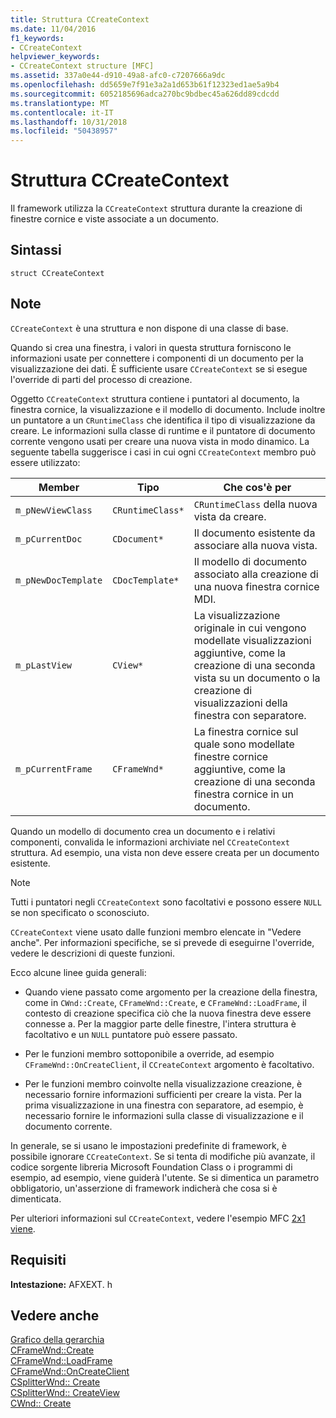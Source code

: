 ```yaml
---
title: Struttura CCreateContext
ms.date: 11/04/2016
f1_keywords:
- CCreateContext
helpviewer_keywords:
- CCreateContext structure [MFC]
ms.assetid: 337a0e44-d910-49a8-afc0-c7207666a9dc
ms.openlocfilehash: dd5659e7f91e3a2a1d653b61f12323ed1ae5a9b4
ms.sourcegitcommit: 6052185696adca270bc9bdbec45a626dd89cdcdd
ms.translationtype: MT
ms.contentlocale: it-IT
ms.lasthandoff: 10/31/2018
ms.locfileid: "50438957"
---
```

# <a name="ccreatecontext-structure"></a>Struttura CCreateContext

Il framework utilizza la `CCreateContext` struttura durante la creazione di finestre cornice e viste associate a un documento.

## <a name="syntax"></a>Sintassi

```
struct CCreateContext
```

## <a name="remarks"></a>Note

`CCreateContext` è una struttura e non dispone di una classe di base.

Quando si crea una finestra, i valori in questa struttura forniscono le informazioni usate per connettere i componenti di un documento per la visualizzazione dei dati. È sufficiente usare `CCreateContext` se si esegue l'override di parti del processo di creazione.

Oggetto `CCreateContext` struttura contiene i puntatori al documento, la finestra cornice, la visualizzazione e il modello di documento. Include inoltre un puntatore a un `CRuntimeClass` che identifica il tipo di visualizzazione da creare. Le informazioni sulla classe di runtime e il puntatore di documento corrente vengono usati per creare una nuova vista in modo dinamico. La seguente tabella suggerisce i casi in cui ogni `CCreateContext` membro può essere utilizzato:

|Member|Tipo|Che cos'è per|
|------------|----------|--------------------|
|`m_pNewViewClass`|`CRuntimeClass*`|`CRuntimeClass` della nuova vista da creare.|
|`m_pCurrentDoc`|`CDocument*`|Il documento esistente da associare alla nuova vista.|
|`m_pNewDocTemplate`|`CDocTemplate*`|Il modello di documento associato alla creazione di una nuova finestra cornice MDI.|
|`m_pLastView`|`CView*`|La visualizzazione originale in cui vengono modellate visualizzazioni aggiuntive, come la creazione di una seconda vista su un documento o la creazione di visualizzazioni della finestra con separatore.|
|`m_pCurrentFrame`|`CFrameWnd*`|La finestra cornice sul quale sono modellate finestre cornice aggiuntive, come la creazione di una seconda finestra cornice in un documento.|

Quando un modello di documento crea un documento e i relativi componenti, convalida le informazioni archiviate nel `CCreateContext` struttura. Ad esempio, una vista non deve essere creata per un documento esistente.

> [!NOTE]
>  Tutti i puntatori negli `CCreateContext` sono facoltativi e possono essere `NULL` se non specificato o sconosciuto.

`CCreateContext` viene usato dalle funzioni membro elencate in "Vedere anche". Per informazioni specifiche, se si prevede di eseguirne l'override, vedere le descrizioni di queste funzioni.

Ecco alcune linee guida generali:

- Quando viene passato come argomento per la creazione della finestra, come in `CWnd::Create`, `CFrameWnd::Create`, e `CFrameWnd::LoadFrame`, il contesto di creazione specifica ciò che la nuova finestra deve essere connesse a. Per la maggior parte delle finestre, l'intera struttura è facoltativo e un `NULL` puntatore può essere passato.

- Per le funzioni membro sottoponibile a override, ad esempio `CFrameWnd::OnCreateClient`, il `CCreateContext` argomento è facoltativo.

- Per le funzioni membro coinvolte nella visualizzazione creazione, è necessario fornire informazioni sufficienti per creare la vista. Per la prima visualizzazione in una finestra con separatore, ad esempio, è necessario fornire le informazioni sulla classe di visualizzazione e il documento corrente.

In generale, se si usano le impostazioni predefinite di framework, è possibile ignorare `CCreateContext`. Se si tenta di modifiche più avanzate, il codice sorgente libreria Microsoft Foundation Class o i programmi di esempio, ad esempio, viene guiderà l'utente. Se si dimentica un parametro obbligatorio, un'asserzione di framework indicherà che cosa si è dimenticata.

Per ulteriori informazioni sul `CCreateContext`, vedere l'esempio MFC [2x1 viene](../../visual-cpp-samples.md).

## <a name="requirements"></a>Requisiti

**Intestazione:** AFXEXT. h

## <a name="see-also"></a>Vedere anche

[Grafico della gerarchia](../../mfc/hierarchy-chart.md)<br/>
[CFrameWnd::Create](../../mfc/reference/cframewnd-class.md#create)<br/>
[CFrameWnd::LoadFrame](../../mfc/reference/cframewnd-class.md#loadframe)<br/>
[CFrameWnd::OnCreateClient](../../mfc/reference/cframewnd-class.md#oncreateclient)<br/>
[CSplitterWnd:: Create](../../mfc/reference/csplitterwnd-class.md#create)<br/>
[CSplitterWnd:: CreateView](../../mfc/reference/csplitterwnd-class.md#createview)<br/>
[CWnd:: Create](../../mfc/reference/cwnd-class.md#create)

